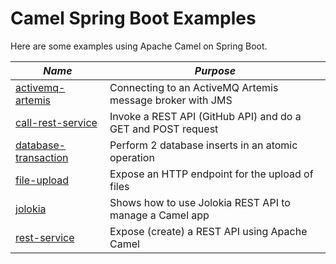 # Camel Spring Boot Examples

Here are some examples using Apache Camel on Spring Boot.

| *Name* | *Purpose* |
| ------ | --------- |
| [activemq-artemis](./activemq-artemis) | Connecting to an ActiveMQ Artemis message broker with JMS |
| [call-rest-service](./call-rest-service) | Invoke a REST API (GitHub API) and do a GET and POST request |
| [database-transaction](./database-transaction) | Perform 2 database inserts in an atomic operation |
| [file-upload](./file-upload) | Expose an HTTP endpoint for the upload of files |
| [jolokia](./jolokia) | Shows how to use Jolokia REST API to manage a Camel app |
| [rest-service](./rest-service) | Expose (create) a REST API using Apache Camel |
